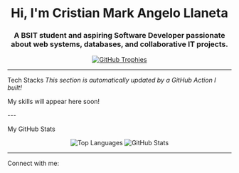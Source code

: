 <h1 align="center">Hi, I'm Cristian Mark Angelo Llaneta</h1>
<h3 align="center">A BSIT student and aspiring Software Developer passionate about web systems, databases, and collaborative IT projects.</h3>

<p align="center">
  <a href="https://github.com/ryo-ma/github-profile-trophy"><img src="https://github-profile-trophy.vercel.app/?username=crazysloths&theme=radical&column=7&margin-w=15&no-frame=true&no-bg=true" alt="GitHub Trophies"/></a>
</p>

---

Tech Stacks
*This section is automatically updated by a GitHub Action I built!*

<p>My skills will appear here soon!</p>
---

My GitHub Stats

<p align="center">
  <img src="https://github-readme-stats.vercel.app/api/top-langs?username=crazysloths&show_icons=true&locale=en&layout=compact&theme=tokyonight" alt="Top Languages" />
  <img src="https://github-readme-stats.vercel.app/api?username=crazysloths&show_icons=true&locale=en&theme=tokyonight" alt="GitHub Stats" />
</p>

---

Connect with me:
